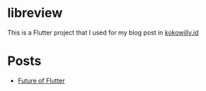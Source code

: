 # libreview

This is a Flutter project that I used for my blog post in [kokowilly.id](https://kokowilly.id/posts)

# Posts

- [Future of Flutter](https://kokowilly.id/posts/2025/flutter/future_of_flutter/)
